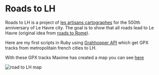 # Roads to LH

Roads to LH is a project of [les artisans cartographes](http://les-artisans-cartographes.fr/) for the 500th anniversary of Le Havre city. The goal is to show that all roads lead to Le Havre (original idea from [roads to Rome](https://roadstorome.moovellab.com/)).

Here are my first scripts in Ruby using [Grahhopper API](https://www.graphhopper.com) which get GPX tracks from metropolitain french cities to LH.

With these GPX tracks Maxime has created a map you can see [here](http://les-artisans-cartographes.fr/en-2017-tous-les-chemins-menent-au-havre/)


![road to LH map](https://i1.wp.com/les-artisans-cartographes.fr/wp-content/uploads/2017/04/road_to_LH.png?resize=929%2C1024)
